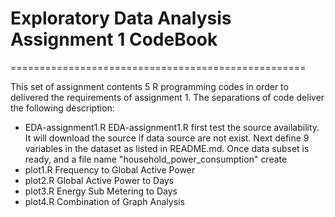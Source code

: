 # Exploratory Data Analysis Assignment 1 CodeBook
===================================================

This set of assignment contents 5 R programming codes in order to delivered the requirements of assignment 1. The separations of code deliver the following description:

* EDA-assignment1.R
	EDA-assignment1.R first test the source availability. It will download the source if data source are not exist.
	Next define 9 variables in the dataset as listed in README.md. Once data subset is ready, and a file name "household_power_consumption" create
* plot1.R
	Frequency to Global Active Power
* plot2.R
	Global Active Power to Days
* plot3.R
	Energy Sub Metering to Days
* plot4.R
	Combination of Graph Analysis
